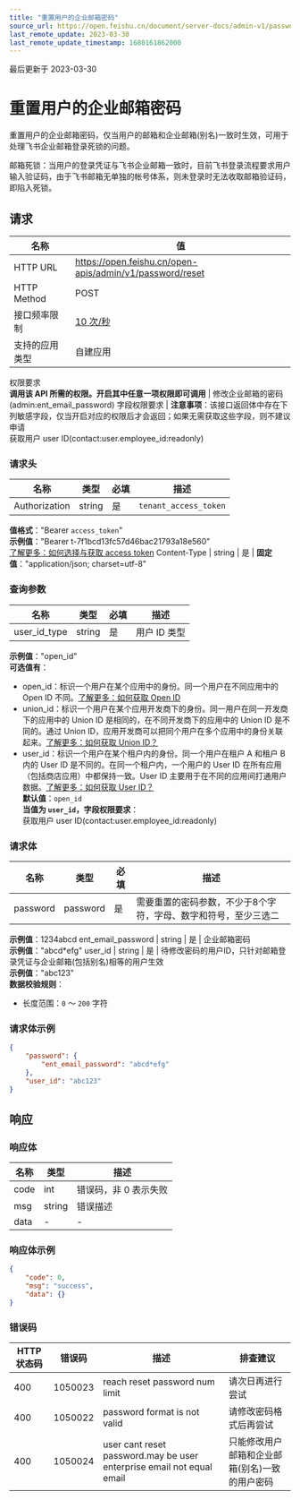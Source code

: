 ```yaml
---
title: "重置用户的企业邮箱密码"
source_url: https://open.feishu.cn/document/server-docs/admin-v1/password/reset
last_remote_update: 2023-03-30
last_remote_update_timestamp: 1680161862000
---
```

最后更新于 2023-03-30

# 重置用户的企业邮箱密码

重置用户的企业邮箱密码，仅当用户的邮箱和企业邮箱(别名)一致时生效，可用于处理飞书企业邮箱登录死锁的问题。

邮箱死锁：当用户的登录凭证与飞书企业邮箱一致时，目前飞书登录流程要求用户输入验证码，由于飞书邮箱无单独的帐号体系，则未登录时无法收取邮箱验证码，即陷入死锁。

## 请求
名称 | 值
---|---
HTTP URL | https://open.feishu.cn/open-apis/admin/v1/password/reset
HTTP Method | POST
接口频率限制 | [10 次/秒](https://open.feishu.cn/document/ukTMukTMukTM/uUzN04SN3QjL1cDN)
支持的应用类型 | 自建应用
权限要求  
            **调用该 API 所需的权限。开启其中任意一项权限即可调用** | 修改企业邮箱的密码(admin:ent_email_password)
字段权限要求 | **注意事项**：该接口返回体中存在下列敏感字段，仅当开启对应的权限后才会返回；如果无需获取这些字段，则不建议申请  
        获取用户 user ID(contact:user.employee_id:readonly)

### 请求头

名称 | 类型 | 必填 | 描述
--- | --- | --- | ---
Authorization | string | 是 | `tenant_access_token`  
**值格式**："Bearer `access_token`"  
**示例值**："Bearer t-7f1bcd13fc57d46bac21793a18e560"  
[了解更多：如何选择与获取 access token](https://open.feishu.cn/document/uAjLw4CM/ugTN1YjL4UTN24CO1UjN/trouble-shooting/how-to-choose-which-type-of-token-to-use)
Content-Type | string | 是 | **固定值**："application/json; charset=utf-8"

### 查询参数

名称 | 类型 | 必填 | 描述
--- | --- | --- | ---
user_id_type | string | 是 | 用户 ID 类型  
**示例值**："open_id"  
**可选值有**：  
- open_id：标识一个用户在某个应用中的身份。同一个用户在不同应用中的 Open ID 不同。[了解更多：如何获取 Open ID](https://open.feishu.cn/document/uAjLw4CM/ugTN1YjL4UTN24CO1UjN/trouble-shooting/how-to-obtain-openid)  
- union_id：标识一个用户在某个应用开发商下的身份。同一用户在同一开发商下的应用中的 Union ID 是相同的，在不同开发商下的应用中的 Union ID 是不同的。通过 Union ID，应用开发商可以把同个用户在多个应用中的身份关联起来。[了解更多：如何获取 Union ID？](https://open.feishu.cn/document/uAjLw4CM/ugTN1YjL4UTN24CO1UjN/trouble-shooting/how-to-obtain-union-id)  
- user_id：标识一个用户在某个租户内的身份。同一个用户在租户 A 和租户 B 内的 User ID 是不同的。在同一个租户内，一个用户的 User ID 在所有应用（包括商店应用）中都保持一致。User ID 主要用于在不同的应用间打通用户数据。[了解更多：如何获取 User ID？](https://open.feishu.cn/document/uAjLw4CM/ugTN1YjL4UTN24CO1UjN/trouble-shooting/how-to-obtain-user-id)  
**默认值**：`open_id`  
**当值为 `user_id`，字段权限要求**：  
获取用户 user ID(contact:user.employee_id:readonly)

### 请求体

名称 | 类型 | 必填 | 描述
--- | --- | --- | ---
password | password | 是 | 需要重置的密码参数，不少于8个字符，字母、数字和符号，至少三选二  
**示例值**：1234abcd
ent_email_password | string | 是 | 企业邮箱密码  
**示例值**："abcd*efg"
user_id | string | 是 | 待修改密码的用户ID，只针对邮箱登录凭证与企业邮箱(包括别名)相等的用户生效  
**示例值**："abc123"  
**数据校验规则**：  
- 长度范围：`0` ～ `200` 字符

### 请求体示例
```json
{
    "password": {
        "ent_email_password": "abcd*efg"
    },
    "user_id": "abc123"
}
```

## 响应

### 响应体

名称 | 类型 | 描述
--- | --- | ---
code | int | 错误码，非 0 表示失败
msg | string | 错误描述
data | \- | \-

### 响应体示例
```json
{
    "code": 0,
    "msg": "success",
    "data": {}
}
```

### 错误码

HTTP状态码 | 错误码 | 描述 | 排查建议
--- | --- | --- | ---
400 | 1050023 | reach reset password num limit | 请次日再进行尝试
400 | 1050022 | password format is not valid | 请修改密码格式后再尝试
400 | 1050024 | user cant reset password.may be user enterprise email not equal email | 只能修改用户邮箱和企业邮箱(别名)一致的用户密码
